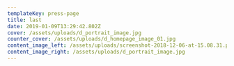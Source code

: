 ```yaml
---
templateKey: press-page
title: last
date: 2019-01-09T13:29:42.802Z
cover: /assets/uploads/d_portrait_image.jpg
counter_cover: /assets/uploads/d_homepage_image_01.jpg
content_image_left: /assets/uploads/screenshot-2018-12-06-at-15.08.31.png
content_image_right: /assets/uploads/d_portrait_image.jpg
---
```


